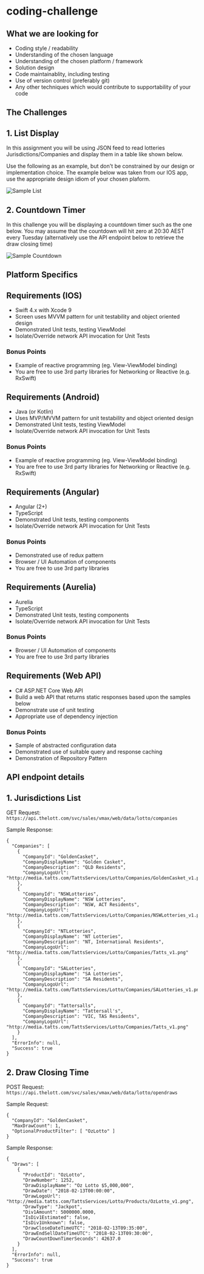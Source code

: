 # coding-challenge

## What we are looking for

- Coding style / readability
- Understanding of the chosen language
- Understanding of the chosen platform / framework
- Solution design
- Code maintainablity, including testing
- Use of version control (preferably git)
- Any other techniques which would contribute to supportability of your code

## The Challenges

## 1. List Display
In this assignment you will be using JSON feed to read lotteries Jurisdictions/Companies and display them in a table like shown below.

Use the following as an example, but don't be constrained by our design or implementation choice.  The example below was taken from our IOS app, use the appropriate design idiom of your chosen plaform.

![Sample List](images/ios.png)

## 2. Countdown Timer

In this challenge you will be displaying a countdown timer such as the one below.  You may assume that the countdown will hit zero at 20:30 AEST every Tuesday (alternatively use the API endpoint below to retrieve the draw closing time)

![Sample Countdown](images/countdown.png)

## Platform Specifics

## Requirements (IOS)

- Swift 4.x with Xcode 9
- Screen uses MVVM pattern for unit testability and object oriented design
- Demonstrated Unit tests, testing ViewModel
- Isolate/Override network API invocation for Unit Tests

### Bonus Points

- Example of reactive programming (eg. View-ViewModel binding)
- You are free to use 3rd party libraries for Networking or Reactive (e.g. RxSwift)

## Requirements (Android)

- Java (or Kotlin)
- Uses MVP/MVVM pattern for unit testability and object oriented design
- Demonstrated Unit tests, testing ViewModel
- Isolate/Override network API invocation for Unit Tests

### Bonus Points

- Example of reactive programming (eg. View-ViewModel binding)
- You are free to use 3rd party libraries for Networking or Reactive (e.g. RxSwift)

## Requirements (Angular)

- Angular (2+)
- TypeScript
- Demonstrated Unit tests, testing components
- Isolate/Override network API invocation for Unit Tests

### Bonus Points

- Demonstrated use of redux pattern
- Browser / UI Automation of components
- You are free to use 3rd party libraries

## Requirements (Aurelia)

- Aurelia
- TypeScript
- Demonstrated Unit tests, testing components
- Isolate/Override network API invocation for Unit Tests

### Bonus Points

- Browser / UI Automation of components
- You are free to use 3rd party libraries

## Requirements (Web API)

- C# ASP.NET Core Web API
- Build a web API that returns static responses based upon the samples below
- Demonstrate use of unit testing
- Appropriate use of dependency injection

### Bonus Points

- Sample of abstracted configuration data
- Demonstrated use of suitable query and response caching
- Demonstration of Repository Pattern

## API endpoint details

## 1. Jurisdictions List

GET Request:
`https://api.thelott.com/svc/sales/vmax/web/data/lotto/companies`

Sample Response:

```
{
  "Companies": [
    {
      "CompanyId": "GoldenCasket",
      "CompanyDisplayName": "Golden Casket",
      "CompanyDescription": "QLD Residents",
      "CompanyLogoUrl": "http://media.tatts.com/TattsServices/Lotto/Companies/GoldenCasket_v1.png"
    },
    {
      "CompanyId": "NSWLotteries",
      "CompanyDisplayName": "NSW Lotteries",
      "CompanyDescription": "NSW, ACT Residents",
      "CompanyLogoUrl": "http://media.tatts.com/TattsServices/Lotto/Companies/NSWLotteries_v1.png"
    },
    {
      "CompanyId": "NTLotteries",
      "CompanyDisplayName": "NT Lotteries",
      "CompanyDescription": "NT, International Residents",
      "CompanyLogoUrl": "http://media.tatts.com/TattsServices/Lotto/Companies/Tatts_v1.png"
    },
    {
      "CompanyId": "SALotteries",
      "CompanyDisplayName": "SA Lotteries",
      "CompanyDescription": "SA Residents",
      "CompanyLogoUrl": "http://media.tatts.com/TattsServices/Lotto/Companies/SALotteries_v1.png"
    },
    {
      "CompanyId": "Tattersalls",
      "CompanyDisplayName": "Tattersall's",
      "CompanyDescription": "VIC, TAS Residents",
      "CompanyLogoUrl": "http://media.tatts.com/TattsServices/Lotto/Companies/Tatts_v1.png"
    }
  ],
  "ErrorInfo": null,
  "Success": true
}
```

## 2. Draw Closing Time

POST Request:
`https://api.thelott.com/svc/sales/vmax/web/data/lotto/opendraws`

Sample Request:
```
{
  "CompanyId": "GoldenCasket",
  "MaxDrawCount": 1,
  "OptionalProductFilter": [ "OzLotto" ]
}
```

Sample Response:

```
{
  "Draws": [
    {
      "ProductId": "OzLotto",
      "DrawNumber": 1252,
      "DrawDisplayName": "Oz Lotto $5,000,000",
      "DrawDate": "2018-02-13T00:00:00",
      "DrawLogoUrl": "http://media.tatts.com/TattsServices/Lotto/Products/OzLotto_v1.png",
      "DrawType": "Jackpot",
      "Div1Amount": 5000000.0000,
      "IsDiv1Estimated": false,
      "IsDiv1Unknown": false,
      "DrawCloseDateTimeUTC": "2018-02-13T09:35:00",
      "DrawEndSellDateTimeUTC": "2018-02-13T09:30:00",
      "DrawCountDownTimerSeconds": 42637.0
    }
  ],
  "ErrorInfo": null,
  "Success": true
}
```
